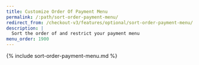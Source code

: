 ```yaml
---
title: Customize Order Of Payment Menu
permalink: /:path/sort-order-payment-menu/
redirect_from: /checkout-v3/features/optional/sort-order-payment-menu/
description: |
  Sort the order of and restrict your payment menu
menu_order: 1900
---
```


{% include sort-order-payment-menu.md %}
